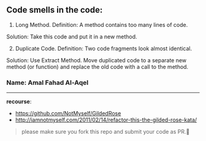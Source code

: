 ## Code smells in the code:

1. Long Method.
Definition: 
A method contains too many lines of code.

Solution:
Take this code and put it in a new method.
 
2. Duplicate Code.
Definition: 
Two code fragments look almost identical.

Solution:
Use Extract Method. Move duplicated code to a separate new method (or function) and replace the old code with a call to the method.
 
### Name: Amal Fahad Al-Aqel


---


**recourse**: 
- https://github.com/NotMyself/GildedRose
- http://iamnotmyself.com/2011/02/14/refactor-this-the-gilded-rose-kata/

> please make sure you fork this repo and submit your code as PR.🦾
